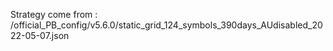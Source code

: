 Strategy come from : /official_PB_config/v5.6.0/static_grid_124_symbols_390days_AUdisabled_2022-05-07.json